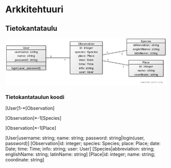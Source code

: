 # Arkkitehtuuri

## Tietokantataulu
![Tietokantataulut](https://github.com/juliapalorinne/ot-harjoitustyo/blob/main/Project/documentation/tietokantataulut.jpg)


### Tietokantataulun koodi

[User]1-*[Observation]

[Observation]*-1[Species]

[Observation]*-1[Place]


[User|username: string; name: string; password: string|login(user, password)]
[Observation|id: integer; species: Species; place: Place; date: Date; time: Time; info: string; user: User]
[Species|abbreviation: string; englishName: string; latinName: string]
[Place|id: integer; name: string; coordinate: string]

